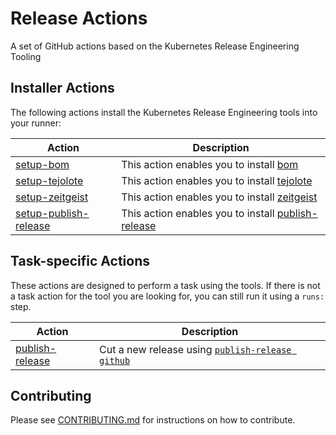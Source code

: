 # Release Actions

A set of GitHub actions based on the Kubernetes Release Engineering Tooling

## Installer Actions

The following actions install the Kubernetes Release Engineering tools into 
your runner:

| Action | Description |
| --- | --- |
| [setup-bom](./setup-bom/README.md) | This action enables you to install [bom](https://github.com/kubernetes-sigs/bom) |
| [setup-tejolote](./setup-tejolote/README.md) | This action enables you to install [tejolote](https://github.com/kubernetes-sigs/tejolote) |
| [setup-zeitgeist](./setup-zeitgeist/README.md) | This action enables you to install [zeitgeist](https://github.com/kubernetes-sigs/zeitgeist) |
| [setup-publish-release](./setup-publish-release/README.md) | This action enables you to install [publish-release](https://github.com/kubernetes/release/tree/master/cmd/publish-release) |

## Task-specific Actions

These actions are designed to perform a task using the tools. If there is not a
task action for the tool you are looking for, you can still run it using a 
`runs:` step.

| Action | Description |
| --- | --- |
| [publish-release](./publish-release/README.md) | Cut a new release using [`publish-release github`](https://github.com/kubernetes/release/tree/master/cmd/publish-release) |

## Contributing

Please see [CONTRIBUTING.md](CONTRIBUTING.md) for instructions on how to contribute.
